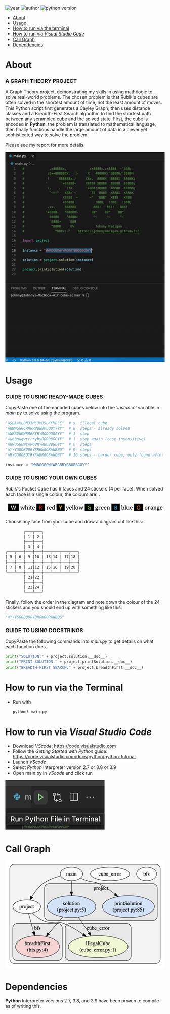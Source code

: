 ![year](https://img.shields.io/badge/Year-2021-lightgrey?style=plastic)
![author](https://img.shields.io/badge/Author-Johnny%20Madigan-yellow?style=plastic)
![python version](https://img.shields.io/badge/Python-informational?style=plastic&logo=python)

- [About](#about)
- [Usage](#usage)
- [How to run via the terminal](#how-to-run-via-the-terminal)
- [How to run via *Visual Studio Code*](#how-to-run-via-visual-studio-code)
- [Call Graph](#call-graph)
- [Dependencies](#dependencies)

# **About**
### **A GRAPH THEORY PROJECT**
A Graph Theory project, demonstrating my skills in using math/logic to solve real-world problems. The chosen problem is that Rubik's cubes are often solved in the shortest amount of time, not the least amount of moves. This Python script first generates a Cayley Graph, then uses distance classes and a Breadth-First Search algorithm to find the shortest path between any scrambled cube and the solved state. First, the cube is encoded in **Python**, the problem is translated to mathematical language, then finally functions handle the large amount of data in a clever yet sophisticated way to solve the problem.

Please see my report for more details.

![project animation](/img/ezgif-demonstration.gif)

# **Usage**
### **GUIDE TO USING READY-MADE CUBES**
CopyPaste one of the encoded cubes below into the *'instance'* variable in *main.py* to solve using the program.

```python
"WSDAWKLDM33ML3MDSLKCMDLE"  # x  illegal cube
"WWWWGGGGRRRRBBBBOOOOYYYY"  # 0  steps - already solved
"WWBBGWGWRRRRYBYBOOOOGGYY"  # 1  step
"wwbbgwgwrrrrybyBOOOOGGYY"  # 1  step again (case-insensitive)
"WWROGGOWYWRGBRYRBOBBGOYY"  # 6  steps
"WYYYGGOBOORYBRRWGORWWBBG"  # 9  steps
"WRYGGGOBOYRYRWBRGOBWWOBY"  # 10 steps - harder cube, only found after generating half a million permutations
```
```python
instance = "WWROGGOWYWRGBRYRBOBBGOYY"
```

### **GUIDE TO USING YOUR OWN CUBES**
Rubik's Pocket Cube has 6 faces and 24 stickers (4 per face). When solved each face is a single colour, the colours are...

![colours](/img/colours.png)

Choose any face from your cube and draw a diagram out like this:

```
        ┌───┬───┐
        │ 1 │ 2 │
        ├───┼───┤
        │ 3 │ 4 │
┌───┬───┼───┼───┼───┬───┬───┬───┐
│ 5 │ 6 │ 9 │10 │ 13│14 │ 17│18 │
├───┼───┼───┼───┼───┼───┼───┼───┤
│ 7 │ 8 │ 11│12 │ 15│16 │ 19│20 │
└───┴───┼───┼───┼───┴───┴───┴───┘
        │ 21│22 │
        ├───┼───┤
        │ 23│24 │
        └───┴───┘
```

Finally, follow the order in the diagram and note down the colour of the 24 stickers and you should end up with something like this:

```python
"WYYYGGOBOORYBRRWGORWWBBG"
```
### **GUIDE TO USING DOCSTRINGS**
CopyPaste the following commands into *main.py* to get details on what each function does.

```python
print("SOLUTION:" + project.solution.__doc__)
print("PRINT SOLUTION:" + project.printSolution.__doc__)
print("BREADTH-FIRST SEARCH:" + project.breadthFirst.__doc__)
```

# **How to run via the Terminal**
- Run with
   ```sh
   python3 main.py
   ```

# **How to run via *Visual Studio Code***
- Download *VScode*: https://code.visualstudio.com
- Follow the *Getting Started with Python* guide: https://code.visualstudio.com/docs/python/python-tutorial
- Launch *VScode*
- Select *Python* Interpreter version 2.7 or 3.8 or 3.9
- Open main.py in *VScode* and click run

![run button](/img/run-button.png)

# **Call Graph**

![pyan3 generated call graph](/img/cube-solver-pyan3-call-graph.png)

# **Dependencies**
**Python** Interpreter versions 2.7, 3.8, and 3.9 have been proven to compile as of writing this.
